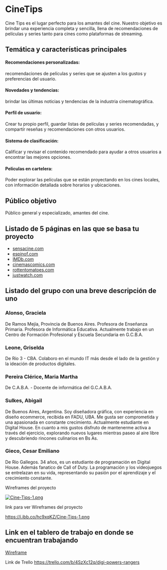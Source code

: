 # CineTips
Cine Tips es el lugar perfecto para los amantes del cine. Nuestro objetivo es brindar una experiencia completa y sencilla, llena de recomendaciones de películas y series tanto para cines como plataformas de streaming.

## Temática y características principales
#### Recomendaciones personalizadas: 
recomendaciones de películas y series que se ajusten a los gustos y preferencias del usuario.

#### Novedades y tendencias: 
brindar las últimas noticias y tendencias de la industria cinematográfica.

#### Perfil de usuario: 
Crear tu propio perfil, guardar listas de películas y series recomendadas, y compartír reseñas y recomendaciones con otros usuarios.

#### Sistema de clasificación: 
Calificar y revisar el contenido recomendado para ayudar a otros usuarios a encontrar las mejores opciones.

#### Películas en cartelera: 
Poder explorar las películas que se están proyectando en los cines locales, con información detallada sobre horarios y ubicaciones.


## Público objetivo
Público general y especializado, amantes del cine.


## Listado de 5 páginas en las que se basa tu proyecto
- [sensacine.com]( https://www.sensacine.com/ )
- [espinof.com](https://www.espinof.com/categoria/estrenos)
- [IMDb.com]( https://www.imdb.com/?ref_=nv_home )
- [cinemascomics.com](https://www.cinemascomics.com/)
- [rottentomatoes.com]( https://www.rottentomatoes.com )
- [justwatch.com](https://www.justwatch.com/ar)


## Listado del grupo con una breve descripción de uno
### Alonso, Graciela
De Ramos Mejía, Provincia de Buenos Aires. Profesora de Enseñanza Primaria. Profesora de Informática Educativa. 
Actualmente trabajo en un Centro de Formación Profesional  y Escuela Secundaria en  G.C.B.A.


### Leone, Griselda
De Río 3 - CBA. Colaboro en el mundo IT más desde el lado de la gestión y la ideación de productos digitales.

### Pereira Clérice, Maria Martha 
De C.A.B.A. - Docente de informática del G.C.A.B.A.

### Sulkes, Abigail
De Buenos Aires, Argentina. Soy diseñadora gráfica, con experiencia en diseño ecommerce, recibida en FADU, UBA. Me gusta ser comprometida y una apasionada 
en constante crecimiento. Actualmente estudiante en Digital House. En cuanto a mis gustos disfruto de mantenerme activa a través del ejercicio, explorando nuevos lugares mientras paseo al aire libre y descubriendo rincones culinarios en Bs As.


### Gieco, Cesar Emiliano
De Río Gallegos. 34 años, es un estudiante de programación en Digital House. Además fanatico de Call of Duty. La programación y los videojuegos se 
entrelazan en su vida, representando su pasión por el aprendizaje y el crecimiento constante.


Wireframes del proyecto 

[![Cine-Tips-1.png](https://i.postimg.cc/mDR9ND2L/Cine-Tips-1.png)](https://postimg.cc/mcXhTTHJ)


link para ver Wireframes del proyecto 

https://i.ibb.co/hc9xqKZ/Cine-Tips-1.png

## Link en el tablero de trabajo en donde se encuentran trabajando
[Wireframe](https://www.figma.com/file/zouU7pxo5qwZ0lmr45fQT8/Galer%C3%ADa-de-arte-virtual?type=design&node-id=0-1&t=aNsd827N2eBDTwxU-0
)

Link de Trello
https://trello.com/b/4SzXc12q/digi-powers-rangers














